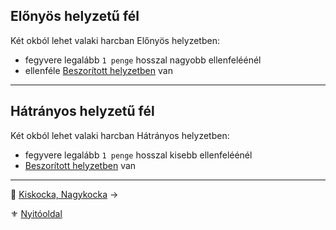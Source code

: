 ## Előnyös helyzetű fél

Két okból lehet valaki harcban Előnyös helyzetben:
- fegyvere legalább `1 penge` hosszal nagyobb ellenfeléénél
- ellenféle [Beszorított helyzetben](065_01_harci_helyzetek.md#beszorított-helyzet) van

---
## Hátrányos helyzetű fél

Két okból lehet valaki harcban Hátrányos helyzetben:
- fegyvere legalább `1 penge` hosszal kisebb ellenfeléénél
- [Beszorított helyzetben](065_01_harci_helyzetek.md#beszorított-helyzet) van

---

🔗 [Kiskocka, Nagykocka](063_02_kiskocka_nagykocka.md) →

⚜️ [Nyitóoldal](start.md#6-harcrendszer-%EF%B8%8F)
